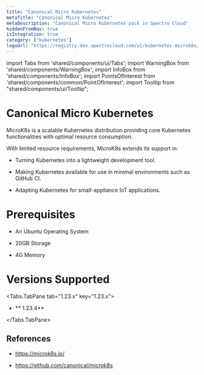 ```yaml
---
title: "Canonical Micro Kubernetes"
metaTitle: "Canonical Micro Kubernetes"
metaDescription: "Canonical Micro Kubernetes pack in Spectro Cloud"
hiddenFromNav: true
isIntegration: true
category: ["kubernetes"]
logoUrl: "https://registry.dev.spectrocloud.com/v1/kubernetes-microk8s/blobs/sha256:b971b64f62e2e67b0a166316f96e6f4211aacea6e28459bb89275e8882ade985?type=image/png"
---
```


import Tabs from 'shared/components/ui/Tabs';
import WarningBox from 'shared/components/WarningBox';
import InfoBox from 'shared/components/InfoBox';
import PointsOfInterest from 'shared/components/common/PointOfInterest';
import Tooltip from "shared/components/ui/Tooltip";

# Canonical Micro Kubernetes


MicroK8s is a scalable Kubernetes distribution providing core Kubernetes functionalities with optimal resource consumption. 

With limited resource requirements, MicroK8s extends its support in:

* Turning Kubernetes into a lightweight development tool.


* Making Kubernetes available for use in minimal environments such as GitHub CI.


* Adapting Kubernetes for small-appliance IoT applications.

# Prerequisites

* An Ubuntu Operating System


* 20GB Storage


* 4G Memory



# Versions Supported

<Tabs>

<Tabs.TabPane tab="1.23.x" key="1.23.x">

* ** 1.23.4**

</Tabs.TabPane>

</Tabs>

## References

* https://microk8s.io/


* https://github.com/canonical/microk8s
